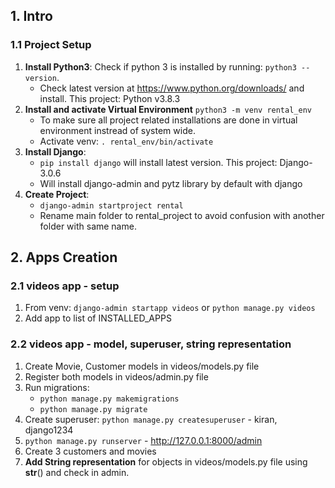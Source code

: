 ## 1. Intro
### 1.1 Project Setup
1. **Install Python3**: Check if python 3 is installed by running: `python3 --version`.
    - Check latest version at https://www.python.org/downloads/ and install. This project: Python v3.8.3
2. **Install and activate Virtual Environment** `python3 -m venv rental_env`
    - To make sure all project related installations are done in virtual environment instread of system wide.
    - Activate venv: `. rental_env/bin/activate`
3. **Install Django**:
    - `pip install django` will install latest version. This project: Django-3.0.6
    - Will install django-admin and pytz library by default with django
4. **Create Project**:
    - `django-admin startproject rental`
    - Rename main folder to rental_project to avoid confusion with another folder with same name.

## 2. Apps Creation
### 2.1 videos app - setup
1. From venv: `django-admin startapp videos` or `python manage.py videos`
2. Add app to list of INSTALLED_APPS

### 2.2 videos app - model, superuser, string representation
1. Create Movie, Customer models in videos/models.py file
2. Register both models in videos/admin.py file
3. Run migrations:
    - `python manage.py makemigrations`
    - `python manage.py migrate`
4. Create superuser: `python manage.py createsuperuser` - kiran, django1234
5. `python manage.py runserver` - http://127.0.0.1:8000/admin
6. Create 3 customers and movies
7. **Add String representation** for objects in videos/models.py file using __str__() and check in admin.

